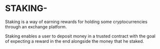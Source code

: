 # STAKING-
Staking is a way of earning rewards for holding some cryptocurrencies through an exchange platform. 

Staking enables a user to deposit money in a trusted contract with the goal of expecting a reward in the end alongside the money that he staked. 
